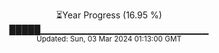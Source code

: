 <p align="center">
⏳Year Progress (16.95 %) <br>
█████▁▁▁▁▁▁▁▁▁▁▁▁▁▁▁▁▁▁▁▁▁▁▁▁▁ <br>
<sub>Updated: Sun, 03 Mar 2024 01:13:00 GMT</sub>
</p>

